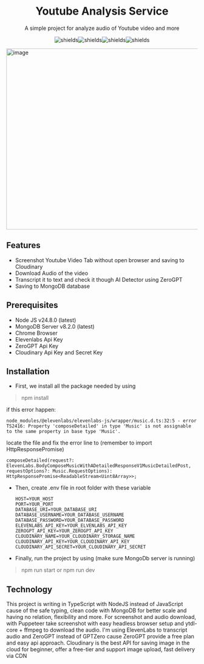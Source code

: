 <h1 align="center" id="title">Youtube Analysis Service</h1>

<p id="description" align="center">A simple project for analyze audio of Youtube video and more</p>

<p align="center"><img src="https://img.shields.io/badge/TypeScript-3178C6?logo=typescript&amp;logoColor=white" alt="shields"><img src="https://img.shields.io/badge/Node.js-339933?logo=node.js&amp;logoColor=white" alt="shields"><img src="https://img.shields.io/badge/MongoDB-47A248?logo=mongodb&amp;logoColor=white" alt="shields"><img src="https://img.shields.io/badge/Express-000000?logo=express&amp;logoColor=white" alt="shields"></p>

<img width="1102" height="475" alt="image" src="https://github.com/user-attachments/assets/b6a39e92-55bb-475b-9f06-43811b2a1b40" />


<h2>Features</h2>

*   Screenshot Youtube Video Tab without open browser and saving to Cloudinary
*   Download Audio of the video
*   Transcript it to text and check it though AI Detector using ZeroGPT
*   Saving to MongoDB database

<h2>Prerequisites</h2>

* Node JS v24.8.0 (latest)
* MongoDB Server v8.2.0 (latest)
* Chrome Browser
* Elevenlabs Api Key
* ZeroGPT Api Key
* Cloudinary Api Key and Secret Key

<h2>Installation</h2>

* First, we install all the package needed by using

> npm install

if this error happen:

``` node_modules/@elevenlabs/elevenlabs-js/wrapper/music.d.ts:32:5 - error TS2416: Property 'composeDetailed' in type 'Music' is not assignable to the same property in base type 'Music'. ```

locate the file and fix the error line to (remember to import HttpResponsePromise)

``` composeDetailed(request?: ElevenLabs.BodyComposeMusicWithADetailedResponseV1MusicDetailedPost, requestOptions?: Music.RequestOptions): HttpResponsePromise<ReadableStream<Uint8Array>>; ``` 

* Then, create .env file in root folder with these variable

  ```
  HOST=YOUR_HOST
  PORT=YOUR_PORT
  DATABASE_URI=YOUR_DATABASE_URI
  DATABASE_USERNAME=YOUR_DATABASE_USERNAME
  DATABASE_PASSWORD=YOUR_DATABASE_PASSWORD
  ELEVENLABS_API_KEY=YOUR_ELVENLABS_API_KEY
  ZEROGPT_API_KEY=YOUR_ZEROGPT_API_KEY
  CLOUDINARY_NAME=YOUR_CLOUDINARY_STORAGE_NAME
  CLOUDINARY_API_KEY=YOUR_CLOUDINARY_API_KEY
  CLOUDINARY_API_SECRET=YOUR_CLOUDINARY_API_SECRET
  ```

* Finally, run the project by using (make sure MongoDb server is running)
> npm run start or npm run dev

<h2>Technology</h2>
This project is writing in TypeScript with NodeJS instead of JavaScript cause of the safe typing, clean code with MongoDB for better scale and having no relation, flexibility and more. For screenshot and audio download, with Puppeteer take screenshot with easy headless browser setup and ytdl-core + ffmpeg to download the audio. I'm using ElevenLabs to transcript audio and ZeroGPT instead of GPTZero cause ZeroGPT provide a free plan and easy api approach. Cloudinary is the best API for saving image in the cloud for beginner, offer a free-tier and support image upload, fast delivery via CDN
